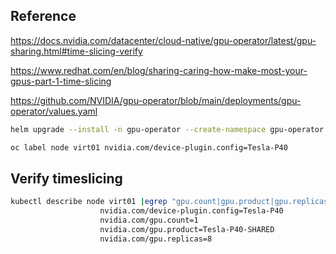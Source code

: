 
## Reference
https://docs.nvidia.com/datacenter/cloud-native/gpu-operator/latest/gpu-sharing.html#time-slicing-verify

https://www.redhat.com/en/blog/sharing-caring-how-make-most-your-gpus-part-1-time-slicing

https://github.com/NVIDIA/gpu-operator/blob/main/deployments/gpu-operator/values.yaml


```bash
helm upgrade --install -n gpu-operator --create-namespace gpu-operator .
```

```bash
oc label node virt01 nvidia.com/device-plugin.config=Tesla-P40
```

## Verify timeslicing


```bash
kubectl describe node virt01 |egrep "gpu.count|gpu.product|gpu.replicas|device-plugin.config|gpu.product"
                    nvidia.com/device-plugin.config=Tesla-P40
                    nvidia.com/gpu.count=1
                    nvidia.com/gpu.product=Tesla-P40-SHARED
                    nvidia.com/gpu.replicas=8
```


